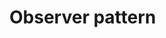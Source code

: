 <h1 id="firstHeading" class="firstHeading mw-first-heading"><span class="mw-page-title-main">Observer pattern</span></h1>


